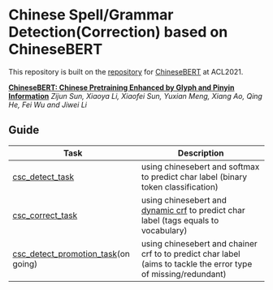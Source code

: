 # Chinese Spell/Grammar Detection(Correction) based on ChineseBERT

This repository is built on the [repository][1] for [ChineseBERT]() at ACL2021.

**[ChineseBERT: Chinese Pretraining Enhanced by Glyph and Pinyin Information](https://arxiv.org/pdf/2106.16038.pdf)**
*Zijun Sun, Xiaoya Li, Xiaofei Sun, Yuxian Meng, Xiang Ao, Qing He, Fei Wu and Jiwei Li*

[1]: https://github.com/ShannonAI/ChineseBert

## Guide  

| Task | Description |
|  ----  | ----  |
| [csc_detect_task][2] | using chinesebert and softmax to predict char label (binary token classification) |
| [csc_correct_task][3] | using chinesebert and [dynamic crf][4] to predict char label (tags equals to vocabulary) |
| [csc_detect_promotion_task][5](on going) | using chinesebert and chainer crf to to predict char label (aims to tackle the error type of missing/redundant) |

[2]: https://github.com/hanztup/csc_cbert/tree/main/csc_detect_task_yuang
[3]: https://github.com/hanztup/csc_cbert/tree/main/csc_correct_task_yuang
[4]: https://arxiv.org/abs/2106.01609
[5]: https://github.com/hanztup/csc_cbert/tree/main/csc_detect_task_promotion_yuang